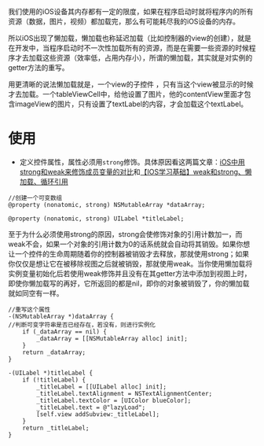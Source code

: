 我们使用的iOS设备其内存都有一定的限度，如果在程序启动时就将程序内的所有资源（数据，图片，视频）都加载完，那么有可能耗尽我的iOS设备的内存。

所以iOS出现了懒加载，懒加载也称延迟加载（比如控制器的view的创建），就是在开发中，当程序启动时不一次性加载所有的资源，而是在需要一些资源的时候程序才去加载这些资源（效率低，占用内存小），所谓的懒加载，其实就是对实例的getter方法的重写。

用更清晰的说法懒加载就是，一个view的子控件 ，只有当这个view被显示的时候才去加载。一个tableViewCell中，给他设置了图片，他的contentView里面才包含imageView的图片，只有设置了textLabel的内容，才会加载这个textLabel。
# 使用
- 定义控件属性，属性必须用`strong`修饰。具体原因看这两篇文章：[iOS中用strong和weak来修饰成员变量的对比](https://blog.csdn.net/aaaaazq/article/details/80668249)和[【IOS学习基础】weak和strong、懒加载、循环引用](https://www.cnblogs.com/silence-wzx/p/5140978.html)
```objc
//创建一个可变数组
@property (nonatomic, strong) NSMutableArray *dataArray;

@property (nonatomic, strong) UILabel *titleLabel;

```
至于为什么必须使用strong的原因，strong会使修饰对象的引用计数加一，而weak不会，如果一个对象的引用计数为0的话系统就会自动将其销毁。如果你想让一个控件的生命周期随着你的控制器被销毁才去释放，那就使用strong；如果你仅仅是想让它在被移除视图之后就被销毁，那就使用weak。当你使用懒加载将实例变量初始化后若使用weak修饰并且没有在其getter方法中添加到视图上时，即使你懒加载写的再好，它所返回的都是nil，即你的对象被销毁了，你的懒加载就如同空有一样。
```objc
//重写这个属性
-(NSMutableArray *)dataArray {
//判断可变字符串是否已经存在，若没有，则进行实例化
    if (_dataArray == nil) {
        _dataArray = [[NSMutableArray alloc] init];
    }
    return _dataArray;
}

-(UILabel *)titleLabel {
    if (!titleLabel) {
        _titleLabel = [[UILabel alloc] init];
        _titleLabel.textAlignment = NSTextAlignmentCenter;
        _titleLabel.textColor = [UIColor blueColor];
        _titleLabel.text = @"lazyLoad";
        [self.view addSubview:_titleLabel];
    }
    return _titleLabel;
}
```
